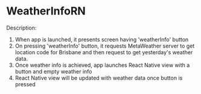 # WeatherInfoRN

Description:
1. When app is launched, it presents screen having 'weatherInfo' button
2. On pressing 'weatherInfo' button, it requests MetaWeather server to get location code for Brisbane and then request to get yesterday's weather data.
3. Once weather info is achieved, app launches React Native view with a button and empty weather info
4. React Native view will be updated with weather data once button is pressed

